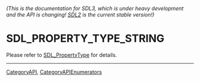 ###### (This is the documentation for SDL3, which is under heavy development and the API is changing! [SDL2](https://wiki.libsdl.org/SDL2/) is the current stable version!)
# SDL_PROPERTY_TYPE_STRING

Please refer to [SDL_PropertyType](SDL_PropertyType) for details.

----
[CategoryAPI](CategoryAPI), [CategoryAPIEnumerators](CategoryAPIEnumerators)

